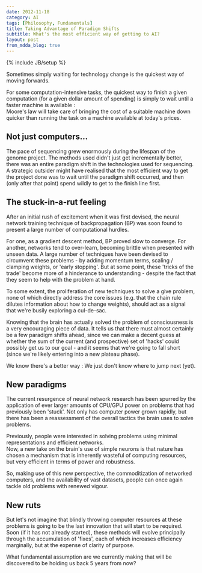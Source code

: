 ```yaml
---
date: 2012-11-18
category: AI
tags: [Philosophy, Fundamentals]
title: Taking Advantage of Paradigm Shifts
subtitle: What's the most efficient way of getting to AI?
layout: post
from_mdda_blog: true
---
```

{% include JB/setup %}


Sometimes simply waiting for technology change is the quickest way of 
moving forwards.

For some computation-intensive tasks, the quickest way to finish a 
given computation 
(for a given dollar amount of spending) 
is simply to wait until a faster machine is available :   
Moore's law will take care of bringing the cost of a suitable machine down 
quicker than running the task on 
a machine available at today's prices.

Not just computers...
---------------------------------------------

The pace of sequencing grew enormously during the lifespan of the genome project.
The methods used didn't just get incrementally better, 
there was an entire paradigm shift in the technologies used for sequencing.
A strategic outsider might have realised that the most efficient way to get the project done 
was to wait until the paradigm shift occurred, 
and then (only after that point) spend wildly to get to the finish line first.


The stuck-in-a-rut feeling
---------------------------------------------

After an initial rush of excitement when it was first devised, 
the neural network training technique of backpropagation (BP) was soon
found to present a large number of computational hurdles.

For one, as a gradient descent method, BP proved slow to converge.
For another, networks tend to over-learn, 
becoming brittle when presented with unseen data.
A large number of techniques have been devised to circumvent these problems - 
by adding momentum terms, scaling / clamping weights, or 'early stopping'.
But at some point, these 'tricks of the trade' become more of a hinderance 
to understanding - despite the fact that they seem to help with the problem at hand.

To some extent, the proliferation of new techniques to solve a give problem, 
none of which directly address the core issues (e.g.  that the chain rule dilutes
information about how to change weights), should act as a signal that 
we're busily exploring a cul-de-sac.

Knowing that the brain has actually solved the problem of consciousness
is a very encouraging piece of data.
It tells us that there must almost certainly be a few paradigm shifts ahead,
since we can make a decent guess at whether the sum of the current 
(and prospective) set of 'hacks' could possibly get us to our goal - 
and it seems that we're going to fall short (since we're likely entering into 
a new plateau phase).

We know there's a better way : We just don't know where to jump next (yet).


New paradigms
---------------------------------------------

The current resurgence of neural network research has been spurred by
the application of ever larger amounts of CPU/GPU power on problems 
that had previously been 'stuck'.
Not only has computer power grown rapidly, but there has been a reassessment
of the overall tactics the brain uses to solve problems.

Previously, people were interested in solving problems using minimal
representations and efficient networks.  
Now, a new take on the brain's use of simple neurons is that 
nature has chosen a mechanism that is inherently wasteful of computing resources,
but very efficient in terms of power and robustness.

So, making use of this new perspective, 
the commoditization of networked computers, 
and the availability of vast datasets, 
people can once again tackle old problems with renewed vigour.


New ruts
---------------------------------------------

But let's not imagine that blindly throwing computer resources at these
problems is going to be the last innovation that will start to be required.
Soon (if it has not already started), these methods will evolve principally 
through the accumulation of 'fixes', each of which increases efficiency 
marginally, but at the expense of clarity of purpose.

What fundamental assumption are we currently making that will be 
discovered to be holding us back 5 years from now?


